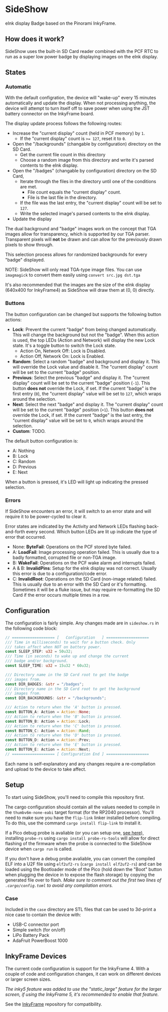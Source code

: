 # SideShow

eInk display Badge based on the Pinorami InkyFrame.

## How does it work?

SideShow uses the built-in SD Card reader combined with the PCF RTC to run as
a super low power badge by displaying images on the eInk display.

## States

### Automatic

With the default configration, the device will "wake-up" every 15 minutes automatically
and update the display. When not processing anything, the device will attempt to
turn itself off to save power when using the JST battery connector on the InkyFrame
board.

The display update process follows the following routes:

- Increase the "current display" count (held in PCF memory) by `1`.
  - If the "current display" count is `>= 127`, reset it to `0`.
- Open the "/backgrounds" (changable by configuration) directory on the SD Card.
  - Get the current file count in this directory
  - Choose a random image from this directory and write it's parsed contents to
    the eInk display.
- Open the "/badges" (changable by configuration) directory on the SD Card,
  - Iterate through the files in the directory until one of the conditions are met.
    - File count equals the "current display" count.
    - File is the last file in the directory.
  - If the file was the last entry, the "current display" count will be set to `127`.
  - Write the selected image's parsed contents to the eInk display.
- Update the display

The dual background and "badge" images work on the concept that TGA images allow
for transparency, which is supported by our TGA parser. Transparent pixels will
__not__ be drawn and can allow for the previously drawn pixels to show through.

This selection process allows for randomized backgrounds for every "badge" displayed.

NOTE: SideShow will only read TGA-type image files. You can use `imagmagick` to
convert them easily using `convert src.jpg dst.tga`

It's also recommended that the images are the size of the eInk display (640x400 for InkyFrame4)
as SideShow will draw them at (0, 0) directly.

### Buttons

The button configuration can be changed but supports the following button actions:

- __Lock__: Prevent the current "badge" from being changed automatically. This will
  change the background but not the "badge". When this action is used, the top
  LEDs (Action and Network) will display the new Lock state. It's a toggle button
  to switch the Lock state.
  - Action On, Network Off: Lock is Disabled.
  - Action Off, Network On: Lock is Enabled.
- __Random__: Select a random "badge" and background and display it. This will
  override the Lock value and disable it. The "current display" count will be set
  to the current "badge" position.
- __Previous__: Select the previous "badge" and display it. The "current display"
  count will be set to the current "badge" position (`-1`). This button __does not__
  override the Lock, if set. If the current "badge" is the first entry (`0`), the
  "current display" value will be set to `127`, which wraps around the selection.
- __Next__: Select the next "badge" and display it. The "current display"
  count will be set to the current "badge" position (`+1`). This button __does not__
  override the Lock, if set. If the current "badge" is the last entry, the
  "current display" value will be set to `0`, which wraps around the selection.
- __Custom__: TODO.

The default button configuration is:

- A: Nothing
- B: Lock
- C: Random
- D: Previous
- E: Next

When a button is pressed, it's LED will light up indicating the pressed selection.

### Errors

If SideShow encounters an error, it will switch to an error state and will require it
to be power-cycled to clear it.

Error states are indicated by the Activity and Network LEDs flashing back-and-forth
every second. Which button LEDs are lit up indicate the type of error that occurred.

- None: __ByteFail__: Operations on the PCF stored byte failed.
- A: __LoadFail__: Image processing operation failed. This is usually due to a badly
     formatted, corrupted file or non-TGA image.
- B: __WakeFail__: Operations on the PCF wake alarm and interrupts failed.
- A & B: __InvalidPins__: Setup for the eInk display was not correct. Usually this error
     is due to a configuration/code error.
- C: __InvalidRoot__: Operations on the SD Card (non-image related) failed. This is
     usually due to an error with the SD Card or it's formatting. Sometimes it
     will be a fluke issue, but may require re-formatting the SD Card if the error
     occurs multiple times in a row.

## Configuration

The configuration is fairly simple. Any changes made are in `sideshow.rs` in the
following code block:

```rust
// =================== [   Configuration   ] ===================
/// Time in milliseconds) to wait for a button check. Only
/// takes affect when NOT on battery power.
const SLEEP_STEP: u32 = 50u32;
/// Time (in seconds) to wake up and change the current
/// badge and/or background.
const SLEEP_TIME: u32 = 15u32 * 60u32;

/// Directory name in the SD Card root to get the badge
/// images from.
const DIR_BADGES: &str = "/badges";
/// Directory name in the SD Card root to get the background
/// images from.
const DIR_BACKGROUNDS: &str = "/backgrounds";

/// Action to return when the 'A' button is pressed.
const BUTTON_A: Action = Action::None;
/// Action to return when the 'B' button is pressed.
const BUTTON_B: Action = Action::Lock;
/// Action to return when the 'C' button is pressed.
const BUTTON_C: Action = Action::Rand;
/// Action to return when the 'D' button is pressed.
const BUTTON_D: Action = Action::Prev;
/// Action to return when the 'E' button is pressed.
const BUTTON_E: Action = Action::Next;
// =================== [ Configuration End ] ===================
```

Each name is self-explanatory and any changes require a re-compilation and upload to
the device to take affect.

## Setup

To start using SideShow, you'll need to compile this repository first.

The cargo configuration should contain all the values needed to compile in the
`thumbv6m-none-eabi` target format (for the RP2040 processor). You'll need to make
sure you have the `flip-link` linker installed before compiling. To do this, use
the command `cargo install flip-link` to install it.

If a Pico debug probe is avaliable (or you can setup one,
[see here](https://mcuoneclipse.com/2022/09/17/picoprobe-using-the-raspberry-pi-pico-as-debug-probe/)),
installing `probe-rs` using `cargo install probe-rs-tools` will allow for direct
flashing of the firmware when the probe is connected to the SideShow device when
`cargo run` is called.

If you don't have a debug probe avaliable, you can convert the compiled ELF into
a U2F file using `elf2uf2-rs` (`cargo install elf2uf2-rs`) and can be loaded using
the Bootloader mode of the Pico (hold down the "Boot" button when plugging the
device in to expose the flash storage) by copying the generated file over to flash.
_Make sure to comment out the first two lines of `.cargo/config.toml` to avoid any_
_compilation errors._

### Case

Included in the `case` directory are STL files that can be used to 3d-print a
nice case to contain the device with:

- USB-C connector port
- Simple switch (for on/off)
- LiPo Battery Pack
- AdaFruit PowerBoost 1000

## InkyFrame Devices

The current code configuration is support for the InkyFrame 4. With a couple of
code and configuration changes, it can work on different devices or larger screen
sizes.

_The inky5 feature was added to use the "static_large" feature for the larger_
_screen, if using the InkyFrame 5, it's recommended to enable that feature._

See the [InkyFrame](https://github.com/secfurry/inky-frame) repository for compatibility.
